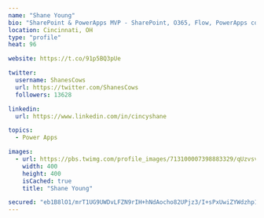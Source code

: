 ```yaml
---
name: "Shane Young"
bio: "SharePoint & PowerApps MVP - SharePoint, O365, Flow, PowerApps consulting? @PowerApps911 | Pure Snark? You found it."
location: Cincinnati, OH
type: "profile"
heat: 96

website: https://t.co/91p5BQ3pUe

twitter:
  username: ShanesCows
  url: https://twitter.com/ShanesCows
  followers: 13628

linkedin:
  url: https://www.linkedin.com/in/cincyshane

topics:
  - Power Apps

images:
  - url: https://pbs.twimg.com/profile_images/713100007398883329/qUzvsvQ3_400x400.jpg
    width: 400
    height: 400
    isCached: true
    title: "Shane Young"

secured: "eb1B8lO1/mrT1UG9UWDvLFZN9rIH+hNdAocho82UPjz3/I+sPxUwiZYWdzhp1KXRR30j1159itUPJGkv591uPwj75H2+5nZlvLhHyZLx8o/LN/J8rQpUSyQ+vfwXearIfvAJn4mzdmbqE5lwNFA7mx0fA7SPLy1b8R+YAYyxP7gzp1rBzS8nK7DGbGr3uHsKYlku9WJWEHhUxtvmUaQjkio6pydow19Uvw14UuUYD1XMDXe29ItJcbvWNHy68UI+KKF0s8AiIwILAIUGDeBMELy+/vmjPoHxsjmLlbOSIFBmyXFpPOm77YCOm++97xQL272AMsPAqjF3nuCyT9NmiTeYAfjn/jMWDZRo45dLl70AGy0K+AqJSEtQMLRASG7uiDpf8aid6JDd0aohtkQydldeo7MrRhNbWgI4/mZ6yYk=;4rZ3JyJ6wkKFc6sNKRYSgQ=="
---
```



